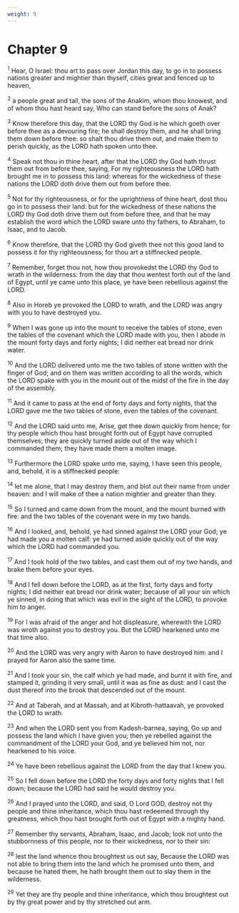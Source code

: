 ```yaml
---
weight: 9
---
```


# Chapter 9

<sup>1</sup> Hear, O Israel: thou art to pass over Jordan this day, to go in to possess nations greater and mightier than thyself, cities great and fenced up to heaven, 

<sup>2</sup> a people great and tall, the sons of the Anakim, whom thou knowest, and of whom thou hast heard say, Who can stand before the sons of Anak? 

<sup>3</sup> Know therefore this day, that the LORD thy God is he which goeth over before thee as a devouring fire; he shall destroy them, and he shall bring them down before thee: so shalt thou drive them out, and make them to perish quickly, as the LORD hath spoken unto thee. 

<sup>4</sup> Speak not thou in thine heart, after that the LORD thy God hath thrust them out from before thee, saying, For my righteousness the LORD hath brought me in to possess this land: whereas for the wickedness of these nations the LORD doth drive them out from before thee. 

<sup>5</sup> Not for thy righteousness, or for the uprightness of thine heart, dost thou go in to possess their land: but for the wickedness of these nations the LORD thy God doth drive them out from before thee, and that he may establish the word which the LORD sware unto thy fathers, to Abraham, to Isaac, and to Jacob. 

<sup>6</sup> Know therefore, that the LORD thy God giveth thee not this good land to possess it for thy righteousness; for thou art a stiffnecked people. 

<sup>7</sup> Remember, forget thou not, how thou provokedst the LORD thy God to wrath in the wilderness: from the day that thou wentest forth out of the land of Egypt, until ye came unto this place, ye have been rebellious against the LORD. 

<sup>8</sup> Also in Horeb ye provoked the LORD to wrath, and the LORD was angry with you to have destroyed you. 

<sup>9</sup> When I was gone up into the mount to receive the tables of stone, even the tables of the covenant which the LORD made with you, then I abode in the mount forty days and forty nights; I did neither eat bread nor drink water. 

<sup>10</sup> And the LORD delivered unto me the two tables of stone written with the finger of God; and on them was written according to all the words, which the LORD spake with you in the mount out of the midst of the fire in the day of the assembly. 

<sup>11</sup> And it came to pass at the end of forty days and forty nights, that the LORD gave me the two tables of stone, even the tables of the covenant. 

<sup>12</sup> And the LORD said unto me, Arise, get thee down quickly from hence; for thy people which thou hast brought forth out of Egypt have corrupted themselves; they are quickly turned aside out of the way which I commanded them; they have made them a molten image. 

<sup>13</sup> Furthermore the LORD spake unto me, saying, I have seen this people, and, behold, it is a stiffnecked people: 

<sup>14</sup> let me alone, that I may destroy them, and blot out their name from under heaven: and I will make of thee a nation mightier and greater than they. 

<sup>15</sup> So I turned and came down from the mount, and the mount burned with fire: and the two tables of the covenant were in my two hands. 

<sup>16</sup> And I looked, and, behold, ye had sinned against the LORD your God; ye had made you a molten calf: ye had turned aside quickly out of the way which the LORD had commanded you. 

<sup>17</sup> And I took hold of the two tables, and cast them out of my two hands, and brake them before your eyes. 

<sup>18</sup> And I fell down before the LORD, as at the first, forty days and forty nights; I did neither eat bread nor drink water; because of all your sin which ye sinned, in doing that which was evil in the sight of the LORD, to provoke him to anger. 

<sup>19</sup> For I was afraid of the anger and hot displeasure, wherewith the LORD was wroth against you to destroy you. But the LORD hearkened unto me that time also. 

<sup>20</sup> And the LORD was very angry with Aaron to have destroyed him: and I prayed for Aaron also the same time. 

<sup>21</sup> And I took your sin, the calf which ye had made, and burnt it with fire, and stamped it, grinding it very small, until it was as fine as dust: and I cast the dust thereof into the brook that descended out of the mount. 

<sup>22</sup> And at Taberah, and at Massah, and at Kibroth-hattaavah, ye provoked the LORD to wrath. 

<sup>23</sup> And when the LORD sent you from Kadesh-barnea, saying, Go up and possess the land which I have given you; then ye rebelled against the commandment of the LORD your God, and ye believed him not, nor hearkened to his voice. 

<sup>24</sup> Ye have been rebellious against the LORD from the day that I knew you. 

<sup>25</sup> So I fell down before the LORD the forty days and forty nights that I fell down; because the LORD had said he would destroy you. 

<sup>26</sup> And I prayed unto the LORD, and said, O Lord GOD, destroy not thy people and thine inheritance, which thou hast redeemed through thy greatness, which thou hast brought forth out of Egypt with a mighty hand. 

<sup>27</sup> Remember thy servants, Abraham, Isaac, and Jacob; look not unto the stubbornness of this people, nor to their wickedness, nor to their sin: 

<sup>28</sup> lest the land whence thou broughtest us out say, Because the LORD was not able to bring them into the land which he promised unto them, and because he hated them, he hath brought them out to slay them in the wilderness. 

<sup>29</sup> Yet they are thy people and thine inheritance, which thou broughtest out by thy great power and by thy stretched out arm. 


